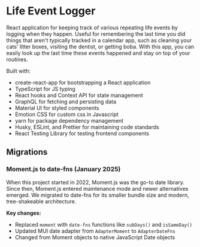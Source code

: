 # Life Event Logger

React application for keeping track of various repeating life events by logging when they happen. Useful for remembering
the last time you did things that aren't typically tracked in a calendar app, such as cleaning your cats' litter boxes,
visiting the dentist, or getting boba. With this app, you can easily look up the last time these events happened and
stay on top of your routines.

Built with:
- create-react-app for bootstrapping a React application
- TypeScript for JS typing
- React hooks and Context API for state management
- GraphQL for fetching and persisting data
- Material UI for styled components
- Emotion CSS for custom css in Javascript
- yarn for package dependency management
- Husky, ESLint, and Prettier for maintaining code standards
- React Testing Library for testing frontend components

## Migrations

### Moment.js to date-fns (January 2025)

When this project started in 2022, Moment.js was the go-to date library. Since then, Moment.js entered maintenance mode and newer alternatives emerged. We migrated to date-fns for its smaller bundle size and modern, tree-shakeable architecture.

**Key changes:**
- Replaced `moment` with `date-fns` functions like `subDays()` and `isSameDay()`
- Updated MUI date adapter from `AdapterMoment` to `AdapterDateFns`
- Changed from Moment objects to native JavaScript Date objects